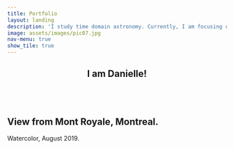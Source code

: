 ```yaml
---
title: Portfolio
layout: landing
description: 'I study time domain astronomy. Currently, I am focusing on enhanced mass loss in massive stars during the decade prior to explosion. I am pursuing this topics with single-object extragalactic studies and with the supernova remnant, Cassiopeia A.'
image: assets/images/pic07.jpg
nav-menu: true
show_tile: true
---
```


<!-- Main -->
<div id="main">
  
<!-- One -->
<section id="one">
	<div class="inner">
		<header class="major">
			<h1>I am Danielle!</h1>
		</header>
					<article class="thumb">
							<a href="assets/images/jazz.jpg" class="image"><img src="assets/images/jazz.jpg" alt="" /></a>
							<h2>View from Mont Royale, Montreal.</h2>
							<p>Watercolor, August 2019.</p>
						</article>
	</div>

</div>
  		<!-- Scripts -->
			<script src="assets_portfolio/js/jquery.min.js"></script>
			<script src="assets_portfolio/js/jquery.poptrox.min.js"></script>
			<script src="assets_portfolio/js/browser.min.js"></script>
			<script src="assets_portfolio/js/breakpoints.min.js"></script>
			<script src="assets_portfolio/js/util.js"></script>
			<script src="assets_portfolio/js/main.js"></script>
